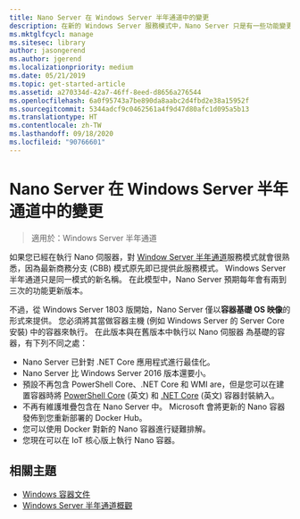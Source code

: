 ```yaml
---
title: Nano Server 在 Windows Server 半年通道中的變更
description: 在新的 Windows Server 服務模式中，Nano Server 只是有一些功能變更的容器作業系統。
ms.mktglfcycl: manage
ms.sitesec: library
author: jasongerend
ms.author: jgerend
ms.localizationpriority: medium
ms.date: 05/21/2019
ms.topic: get-started-article
ms.assetid: a270334d-42a7-46ff-8eed-d8656a276544
ms.openlocfilehash: 6a0f95743a7be890da8aabc2d4fbd2e38a15952f
ms.sourcegitcommit: 5344adcf9c0462561a4f9d47d80afc1d095a5b13
ms.translationtype: HT
ms.contentlocale: zh-TW
ms.lasthandoff: 09/18/2020
ms.locfileid: "90766601"
---
```

# <a name="changes-to-nano-server-in-windows-server-semi-annual-channel"></a>Nano Server 在 Windows Server 半年通道中的變更

>適用於：Windows Server 半年通道

如果您已經在執行 Nano 伺服器，對 [Window Server 半年通道](../get-started-19/servicing-channels-19.md)服務模式就會很熟悉，因為最新商務分支 (CBB) 模式原先即已提供此服務模式。 Windows Server 半年通道只是同一模式的新名稱。 在此模型中，Nano Server 預期每年會有兩到三次的功能更新版本。

不過，從 Windows Server 1803 版開始，Nano Server 僅以**容器基礎 OS 映像**的形式來提供。 您必須將其當做容器主機 (例如 Windows Server 的 Server Core 安裝) 中的容器來執行。 在此版本與在舊版本中執行以 Nano 伺服器 為基礎的容器，有下列不同之處：

- Nano Server 已針對 .NET Core 應用程式進行最佳化。
- Nano Server 比 Windows Server 2016 版本還要小。
- 預設不再包含 PowerShell Core、.NET Core 和 WMI are，但是您可以在建置容器時將 [PowerShell Core](https://hub.docker.com/r/microsoft/powershell/) \(英文\) 和 [.NET Core](https://hub.docker.com/r/microsoft/dotnet/) \(英文\) 容器封裝納入。
- 不再有維護堆疊包含在 Nano Server 中。 Microsoft 會將更新的 Nano 容器發佈到您重新部署的 Docker Hub。
- 您可以使用 Docker 對新的 Nano 容器進行疑難排解。
- 您現在可以在 IoT 核心版上執行 Nano 容器。

## <a name="related-topics"></a>相關主題

- [Windows 容器文件](/virtualization/windowscontainers/)
- [Windows Server 半年通道概觀](../get-started-19/servicing-channels-19.md)
